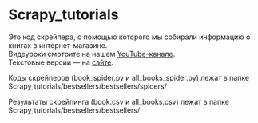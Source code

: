 # Scrapy_tutorials
Это код скрейпера, с помощью которого мы собирали информацию о книгах в интернет-магазине.   
Видеуроки смотрите на нашем [YouTube-канале](https://www.youtube.com/watch?v=n6pq0RjfpEM&ab_channel=%D0%9C%D0%B0%D1%81%D1%82%D0%B5%D1%80%D1%81%D0%BA%D0%B0%D1%8F%D0%92%D0%B0%D0%B6%D0%BD%D1%8B%D1%85%D0%B8%D1%81%D1%82%D0%BE%D1%80%D0%B8%D0%B9).  
Текстовые версии — на [сайте](https://istories.media/workshops/2021/11/26/parsing-s-pomoshchyu-python-urok-4/).  

Коды скрейперов (book_spider.py и all_books_spider.py) лежат в папке Scrapy_tutorials/bestsellers/bestsellers/spiders/  
  
Результаты скрейпинга (book.csv и all_books.csv) лежат в папке Scrapy_tutorials/bestsellers/bestsellers/
